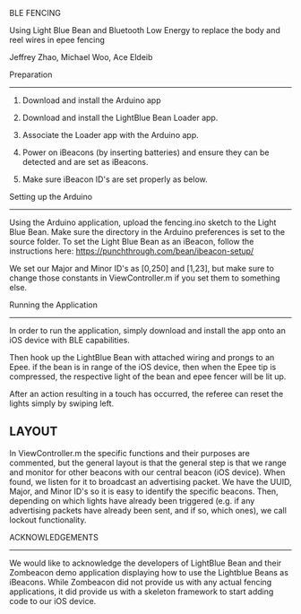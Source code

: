 BLE FENCING

Using Light Blue Bean and Bluetooth Low Energy to replace the body and reel wires in epee fencing

Jeffrey Zhao, Michael Woo, Ace Eldeib

Preparation
___________________

1) Download and install the Arduino app

2) Download and install the LightBlue Bean Loader app.

3) Associate the Loader app with the Arduino app.

4) Power on iBeacons (by inserting batteries) and ensure they can be detected and are set as iBeacons. 

5) Make sure iBeacon ID's are set properly as below. 

Setting up the Arduino
___________________
Using the Arduino application, upload the fencing.ino sketch to the Light Blue Bean. Make sure the directory in the Arduino preferences is set to the source folder. To set the Light Blue Bean as an iBeacon, follow the instructions here: https://punchthrough.com/bean/ibeacon-setup/

We set our Major and Minor ID's as [0,250] and [1,23], but make sure to change those constants in ViewController.m if you set them to something else.

Running the Application
___________________
In order to run the application, simply download and install the app onto an iOS device with BLE capabilities.

Then hook up the LightBlue Bean with attached wiring and prongs to an Epee.  if the bean is in range of the iOS device, then when the Epee tip is compressed, the respective light of the bean and epee fencer will be lit up.  

After an action resulting in a touch has occurred, the referee can reset the lights simply by swiping left.

LAYOUT
-----------
In ViewController.m the specific functions and their purposes are commented, but the general layout is that the general step is that we range and monitor for other beacons with our central beacon (iOS device). When found, we listen for it to broadcast an advertising packet. We have the UUID, Major, and Minor ID's so it is easy to identify the specific beacons. Then, depending on which lights have already been triggered (e.g. if any advertising packets have already been sent, and if so, which ones), we call lockout functionality.


ACKNOWLEDGEMENTS
___________________

We would like to acknowledge the developers of LightBlue Bean and their Zombeacon demo application displaying how to use the Lightblue Beans as iBeacons.  While Zombeacon did not provide us with any actual fencing applications, it did provide us with a skeleton framework to start adding code to our iOS device.  